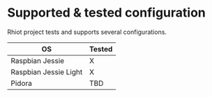 # Supported & tested configuration

Rhiot project tests and supports several configurations.

|OS 	|Tested|
|--|--|
|Raspbian Jessie |	X
|Raspbian Jessie Light| 	X
|Pidora 	|TBD|